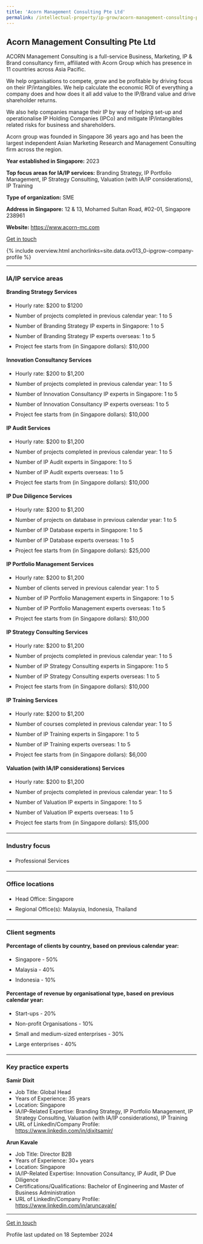 ```yaml
---
title: 'Acorn Management Consulting Pte Ltd'
permalink: /intellectual-property/ip-grow/acorn-management-consulting-pte-ltd/
---
```


## Acorn Management Consulting Pte Ltd

ACORN Management Consulting is a full-service Business, Marketing, IP & Brand consultancy firm, affiliated with Acorn Group which has presence in 11 countries across Asia Pacific.

We help organisations to compete, grow and be profitable by driving focus on their IP/intangibles. We help calculate the economic ROI of everything a company does and how does it all add value to the IP/Brand value and drive shareholder returns.

We also help companies manage their IP by way of helping set-up and operationalise IP Holding Companies (IPCo) and mitigate IP/intangibles related risks for business and shareholders.

Acorn group was founded in Singapore 36 years ago and has been the largest independent Asian Marketing Research and Management Consulting firm across the region.

<b>Year established in Singapore:</b> 2023

<b>Top focus areas for IA/IP services:</b> Branding Strategy, IP Portfolio Management, IP Strategy Consulting, Valuation (with IA/IP considerations), IP Training

<b>Type of organization:</b> SME

<b>Address in Singapore:</b> 12 & 13, Mohamed Sultan Road, #02-01, Singapore 238961

<b>Website:</b> <a href='https://www.acorn-mc.com'>https://www.acorn-mc.com</a>

<a class='btn' href='https://form.gov.sg/66e24216aa83de55f6f2bdea' target='_blank' rel='noopener'>Get in touch</a>

{% include overview.html anchorlinks=site.data.ov013_0-ipgrow-company-profile %}

---
<a name='ip-related-service-areas'></a>
### IA/IP service areas

**Branding Strategy Services**

<ul>
<li style='line-height: 27px; margin: 0px 0px !important'>Hourly rate:  $200 to $1200</li>
<li style='line-height: 27px; margin: 0px 0px !important'>Number of projects completed in previous calendar year: 1 to 5</li>
<li style='line-height: 27px; margin: 0px 0px !important'>Number of Branding Strategy IP experts in Singapore: 1 to 5</li>
<li style='line-height: 27px; margin: 0px 0px !important'>Number of Branding Strategy IP experts overseas: 1 to 5</li>
<li style='line-height: 27px; margin: 0px 0px !important'>Project fee starts from (in Singapore dollars):  $10,000</li>
</ul>

**Innovation Consultancy Services**

<ul>
<li style='line-height: 27px; margin: 0px 0px !important'>Hourly rate:  $200 to $1,200</li>
<li style='line-height: 27px; margin: 0px 0px !important'>Number of projects completed in previous calendar year: 1 to 5</li>
<li style='line-height: 27px; margin: 0px 0px !important'>Number of Innovation Consultancy IP experts in Singapore: 1 to 5</li>
<li style='line-height: 27px; margin: 0px 0px !important'>Number of Innovation Consultancy IP experts overseas: 1 to 5</li>
<li style='line-height: 27px; margin: 0px 0px !important'>Project fee starts from (in Singapore dollars):  $10,000</li>
</ul>

**IP Audit Services**

<ul>
<li style='line-height: 27px; margin: 0px 0px !important'>Hourly rate:  $200 to $1,200</li>
<li style='line-height: 27px; margin: 0px 0px !important'>Number of projects completed in previous calendar year: 1 to 5</li>
<li style='line-height: 27px; margin: 0px 0px !important'>Number of IP Audit experts in Singapore: 1 to 5</li>
<li style='line-height: 27px; margin: 0px 0px !important'>Number of IP Audit experts overseas: 1 to 5</li>
<li style='line-height: 27px; margin: 0px 0px !important'>Project fee starts from (in Singapore dollars):  $10,000</li>
</ul>

**IP Due Diligence Services**

<ul>
<li style='line-height: 27px; margin: 0px 0px !important'>Hourly rate:  $200 to $1,200</li>
<li style='line-height: 27px; margin: 0px 0px !important'>Number of projects on database in previous calendar year: 1 to 5</li>
<li style='line-height: 27px; margin: 0px 0px !important'>Number of IP Database experts in Singapore: 1 to 5</li>
<li style='line-height: 27px; margin: 0px 0px !important'>Number of IP Database experts overseas: 1 to 5</li>
<li style='line-height: 27px; margin: 0px 0px !important'>Project fee starts from (in Singapore dollars):  $25,000</li>
</ul>

**IP Portfolio Management Services**

<ul>
<li style='line-height: 27px; margin: 0px 0px !important'>Hourly rate:  $200 to $1,200</li>
<li style='line-height: 27px; margin: 0px 0px !important'>Number of clients served in previous calendar year: 1 to 5</li>
<li style='line-height: 27px; margin: 0px 0px !important'>Number of IP Portfolio Management experts in Singapore: 1 to 5</li>
<li style='line-height: 27px; margin: 0px 0px !important'>Number of IP Portfolio Management experts overseas: 1 to 5</li>
<li style='line-height: 27px; margin: 0px 0px !important'>Project fee starts from (in Singapore dollars):  $10,000</li>
</ul>

**IP Strategy Consulting Services**

<ul>
<li style='line-height: 27px; margin: 0px 0px !important'>Hourly rate:  $200 to $1,200</li>
<li style='line-height: 27px; margin: 0px 0px !important'>Number of projects completed in previous calendar year: 1 to 5</li>
<li style='line-height: 27px; margin: 0px 0px !important'>Number of IP Strategy Consulting experts in Singapore: 1 to 5</li>
<li style='line-height: 27px; margin: 0px 0px !important'>Number of IP Strategy Consulting experts overseas: 1 to 5</li>
<li style='line-height: 27px; margin: 0px 0px !important'>Project fee starts from (in Singapore dollars):  $10,000</li>
</ul>

**IP Training Services**

<ul>
<li style='line-height: 27px; margin: 0px 0px !important'>Hourly rate:  $200 to $1,200</li>
<li style='line-height: 27px; margin: 0px 0px !important'>Number of courses completed in previous calendar year: 1 to 5</li>
<li style='line-height: 27px; margin: 0px 0px !important'>Number of IP Training experts in Singapore: 1 to 5</li>
<li style='line-height: 27px; margin: 0px 0px !important'>Number of IP Training experts overseas: 1 to 5</li>
<li style='line-height: 27px; margin: 0px 0px !important'>Project fee starts from (in Singapore dollars):  $6,000</li>
</ul>

**Valuation (with IA/IP considerations) Services**

<ul>
<li style='line-height: 27px; margin: 0px 0px !important'>Hourly rate:  $200 to $1,200</li>
<li style='line-height: 27px; margin: 0px 0px !important'>Number of projects completed in previous calendar year: 1 to 5</li>
<li style='line-height: 27px; margin: 0px 0px !important'>Number of Valuation IP experts in Singapore: 1 to 5</li>
<li style='line-height: 27px; margin: 0px 0px !important'>Number of Valuation IP experts overseas: 1 to 5</li>
<li style='line-height: 27px; margin: 0px 0px !important'>Project fee starts from (in Singapore dollars):  $15,000</li>
</ul>

---
<a name='industry-focus'></a>
### Industry focus

<ul><li style='line-height: 27px; margin: 0px 0px !important'> Professional Services</li></ul>

---
<a name='office-locations'></a>
### Office locations

<ul><li style='line-height: 27px; margin: 0px 0px !important'> Head Office: Singapore</li><li style='line-height: 27px; margin: 0px 0px !important'>Regional Office(s): Malaysia, Indonesia, Thailand

</li></ul>

---
<a name='client-segments'></a>
### Client segments

**Percentage of clients by country, based on previous calendar year:**

<ul><li style='line-height: 27px; margin: 0px 0px !important'> Singapore - 50%</li><li style='line-height: 27px; margin: 0px 0px !important'>Malaysia - 40%</li><li style='line-height: 27px; margin: 0px 0px !important'>Indonesia - 10%</li></ul>

**Percentage of revenue by organisational type, based on previous calendar year:**

<ul><li style='line-height: 27px; margin: 0px 0px !important'> Start-ups - 20%</li><li style='line-height: 27px; margin: 0px 0px !important'>Non-profit Organisations - 10%</li><li style='line-height: 27px; margin: 0px 0px !important'>Small and medium-sized enterprises - 30%</li><li style='line-height: 27px; margin: 0px 0px !important'>Large enterprises - 40%
</li></ul>

---
<a name='key-practice-experts'></a>
### Key practice experts

**Samir Dixit**

- Job Title: Global Head
- Years of Experience: 35 years
- Location: Singapore 
- IA/IP-Related Expertise: Branding Strategy, IP Portfolio Management, IP Strategy Consulting, Valuation (with IA/IP considerations), IP Training
- URL of LinkedIn/Company Profile: <a href="https://www.linkedin.com/in/dixitsamir/" target="_blank" rel="noopener">https://www.linkedin.com/in/dixitsamir/</a>


**Arun Kavale**

- Job Title: Director B2B
- Years of Experience: 30+ years
- Location: Singapore
- IA/IP-Related Expertise: Innovation Consultancy, IP Audit, IP Due Diligence 
- Certifications/Qualifications: Bachelor of Engineering and Master of Business Administration
- URL of LinkedIn/Company Profile: <a href="https://www.linkedin.com/in/aruncavale/" target="_blank" rel="noopener">https://www.linkedin.com/in/aruncavale/</a>


---
<p>
<a class='btn' href='https://form.gov.sg/66e24216aa83de55f6f2bdea' target='_blank' rel='noopener'>Get in touch</a>
</p>
Profile last updated on 18 September 2024

